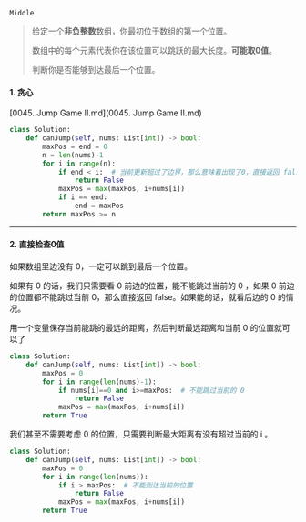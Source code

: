`Middle`

> 给定一个**非负整数**数组，你最初位于数组的第一个位置。
>
> 数组中的每个元素代表你在该位置可以跳跃的最大长度。**可能取0值**。
>
> 判断你是否能够到达最后一个位置。

#### 1. 贪心

 [0045. Jump Game II.md](0045. Jump Game II.md) 

```python
class Solution:
    def canJump(self, nums: List[int]) -> bool:
        maxPos = end = 0
        n = len(nums)-1
        for i in range(n):
            if end < i:  # 当前更新超过了边界，那么意味着出现了0，直接返回 false
                return False
            maxPos = max(maxPos, i+nums[i])
            if i == end:
                end = maxPos
        return maxPos >= n
```

---

#### 2. 直接检查0值

如果数组里边没有 0，一定可以跳到最后一个位置。

如果有 0 的话，我们只需要看 0 前边的位置，能不能跳过当前的 0 ，如果 0 前边的位置都不能跳过当前 0，那么直接返回 false。如果能的话，就看后边的 0 的情况。

用一个变量保存当前能跳的最远的距离，然后判断最远距离和当前 0 的位置就可以了

```python
class Solution:
    def canJump(self, nums: List[int]) -> bool:
        maxPos = 0
        for i in range(len(nums)-1):
            if nums[i]==0 and i>=maxPos:  # 不能跳过当前的 0
                return False
            maxPos = max(maxPos, i+nums[i])
        return True
```

我们甚至不需要考虑 0 的位置，只需要判断最大距离有没有超过当前的 i 。

```python
class Solution:
    def canJump(self, nums: List[int]) -> bool:
        maxPos = 0
        for i in range(len(nums)):
            if i > maxPos:  # 不能到达当前的位置
                return False
            maxPos = max(maxPos, i+nums[i])
        return True
```


